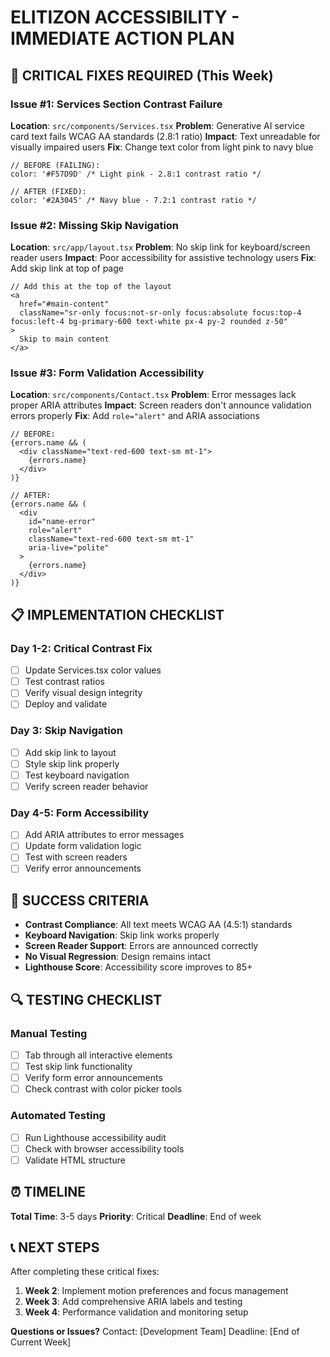 # ELITIZON ACCESSIBILITY - IMMEDIATE ACTION PLAN

## 🚨 CRITICAL FIXES REQUIRED (This Week)

### Issue #1: Services Section Contrast Failure
**Location**: `src/components/Services.tsx`
**Problem**: Generative AI service card text fails WCAG AA standards (2.8:1 ratio)
**Impact**: Text unreadable for visually impaired users
**Fix**: Change text color from light pink to navy blue

```tsx
// BEFORE (FAILING):
color: '#F57D9D' /* Light pink - 2.8:1 contrast ratio */

// AFTER (FIXED):
color: '#2A3045' /* Navy blue - 7.2:1 contrast ratio */
```

### Issue #2: Missing Skip Navigation
**Location**: `src/app/layout.tsx`
**Problem**: No skip link for keyboard/screen reader users
**Impact**: Poor accessibility for assistive technology users
**Fix**: Add skip link at top of page

```tsx
// Add this at the top of the layout
<a
  href="#main-content"
  className="sr-only focus:not-sr-only focus:absolute focus:top-4 focus:left-4 bg-primary-600 text-white px-4 py-2 rounded z-50"
>
  Skip to main content
</a>
```

### Issue #3: Form Validation Accessibility
**Location**: `src/components/Contact.tsx`
**Problem**: Error messages lack proper ARIA attributes
**Impact**: Screen readers don't announce validation errors properly
**Fix**: Add `role="alert"` and ARIA associations

```tsx
// BEFORE:
{errors.name && (
  <div className="text-red-600 text-sm mt-1">
    {errors.name}
  </div>
)}

// AFTER:
{errors.name && (
  <div 
    id="name-error" 
    role="alert" 
    className="text-red-600 text-sm mt-1"
    aria-live="polite"
  >
    {errors.name}
  </div>
)}
```

## 📋 IMPLEMENTATION CHECKLIST

### Day 1-2: Critical Contrast Fix
- [ ] Update Services.tsx color values
- [ ] Test contrast ratios
- [ ] Verify visual design integrity
- [ ] Deploy and validate

### Day 3: Skip Navigation
- [ ] Add skip link to layout
- [ ] Style skip link properly
- [ ] Test keyboard navigation
- [ ] Verify screen reader behavior

### Day 4-5: Form Accessibility
- [ ] Add ARIA attributes to error messages
- [ ] Update form validation logic
- [ ] Test with screen readers
- [ ] Verify error announcements

## 🎯 SUCCESS CRITERIA

- **Contrast Compliance**: All text meets WCAG AA (4.5:1) standards
- **Keyboard Navigation**: Skip link works properly
- **Screen Reader Support**: Errors are announced correctly
- **No Visual Regression**: Design remains intact
- **Lighthouse Score**: Accessibility score improves to 85+

## 🔍 TESTING CHECKLIST

### Manual Testing
- [ ] Tab through all interactive elements
- [ ] Test skip link functionality
- [ ] Verify form error announcements
- [ ] Check contrast with color picker tools

### Automated Testing
- [ ] Run Lighthouse accessibility audit
- [ ] Check with browser accessibility tools
- [ ] Validate HTML structure

## ⏰ TIMELINE

**Total Time**: 3-5 days
**Priority**: Critical
**Deadline**: End of week

## 📞 NEXT STEPS

After completing these critical fixes:

1. **Week 2**: Implement motion preferences and focus management
2. **Week 3**: Add comprehensive ARIA labels and testing
3. **Week 4**: Performance validation and monitoring setup

**Questions or Issues?**
Contact: [Development Team]
Deadline: [End of Current Week]
